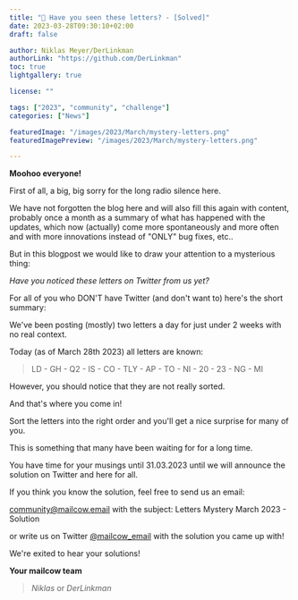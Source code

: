 ```yaml
---
title: "🤔 Have you seen these letters? - [Solved]"
date: 2023-03-28T09:30:10+02:00
draft: false

author: Niklas Meyer/DerLinkman
authorLink: "https://github.com/DerLinkman"
toc: true
lightgallery: true

license: ""

tags: ["2023", "community", "challenge"]
categories: ["News"]

featuredImage: "/images/2023/March/mystery-letters.png"
featuredImagePreview: "/images/2023/March/mystery-letters.png"

---
```


**Moohoo everyone!**

First of all, a big, big sorry for the long radio silence here.

We have not forgotten the blog here and will also fill this again with content, probably once a month as a summary of what has happened with the updates, which now (actually) come more spontaneously and more often and with more innovations instead of "ONLY" bug fixes, etc..

But in this blogpost we would like to draw your attention to a mysterious thing:

_Have you noticed these letters on Twitter from us yet?_

For all of you who DON'T have Twitter (and don't want to) here's the short summary:

We've been posting (mostly) two letters a day for just under 2 weeks with no real context.

Today (as of March 28th 2023) all letters are known:

> LD - GH - Q2 - IS - CO - TLY - AP - TO - NI - 20 - 23 - NG - MI

However, you should notice that they are not really sorted.

And that's where you come in!

Sort the letters into the right order and you'll get a nice surprise for many of you.

This is something that many have been waiting for for a long time.

You have time for your musings until 31.03.2023 until we will announce the solution on Twitter and here for all.

If you think you know the solution, feel free to send us an email:

<a href="mailto:community@mailcow.email?subject=Letter mystery March 2023 - Solution" >community@mailcow.email</a> with the subject: Letters Mystery March 2023 - Solution
 
or write us on Twitter <a href="https://twitter.com/mailcow_email" target="_blank">@mailcow_email</a> with the solution you came up with!

We're exited to hear your solutions!

**Your mailcow team** <br>
> *Niklas* or *DerLinkman*